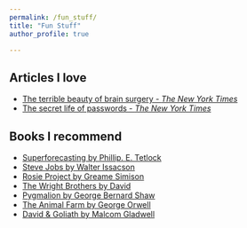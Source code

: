 ```yaml
---
permalink: /fun_stuff/
title: "Fun Stuff"
author_profile: true

---
```



## Articles I love

- [The terrible beauty of brain surgery - *The New York Times*]()
- [The secret life of passwords - *The New York Times*]()


## Books I recommend

- [Superforecasting by Phillip. E. Tetlock]()
- [Steve Jobs by Walter Issacson]()
- [Rosie Project by Greame Simison]()
- [The Wright Brothers by David]()
- [Pygmalion by George Bernard Shaw]()
- [The Animal Farm by George Orwell]()
- [David & Goliath by Malcom Gladwell]()